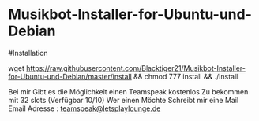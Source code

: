 # Musikbot-Installer-for-Ubuntu-und-Debian




#Installation


wget https://raw.githubusercontent.com/Blacktiger21/Musikbot-Installer-for-Ubuntu-und-Debian/master/install && chmod 777 install && ./install



Bei mir Gibt es die Möglichkeit einen Teamspeak kostenlos Zu bekommen mit 32 slots (Verfügbar 10/10)
Wer einen Möchte Schreibt mir eine Mail
 Email Adresse : teamspeak@letsplaylounge.de




